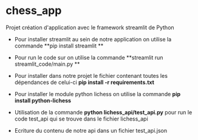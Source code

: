 # chess_app
Projet création d'application avec le framework streamlit de Python

- Pour installer streamlit au sein de notre application on utilise la commande **pip install streamlit **

- Pour run le code sur on utilise la commande **streamlit run streamlit_code/main.py **

- Pour installer dans notre projet le fichier contenant toutes les dépendances de celui-ci **pip install -r requirements.txt**

- Pour installer le module python lichess on utilise la commande **pip install python-lichess**

- Utilisation de la commande **python lichess_api/test_api.py** pour run le code test_api qui se trouve dans le fichier lichess_api

- Ecriture du contenu de notre api dans un fichier test_api.json